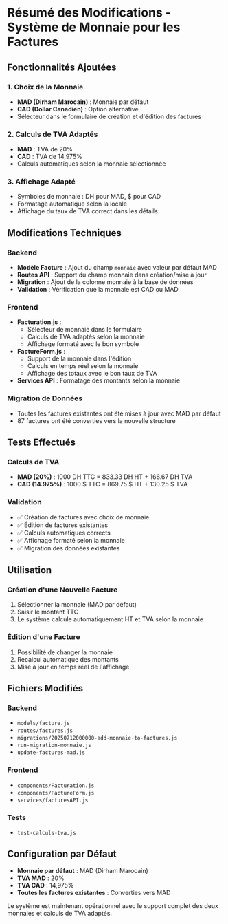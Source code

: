 # Résumé des Modifications - Système de Monnaie pour les Factures

## Fonctionnalités Ajoutées

### 1. **Choix de la Monnaie**
- **MAD (Dirham Marocain)** : Monnaie par défaut
- **CAD (Dollar Canadien)** : Option alternative
- Sélecteur dans le formulaire de création et d'édition des factures

### 2. **Calculs de TVA Adaptés**
- **MAD** : TVA de 20%
- **CAD** : TVA de 14,975%
- Calculs automatiques selon la monnaie sélectionnée

### 3. **Affichage Adapté**
- Symboles de monnaie : DH pour MAD, $ pour CAD
- Formatage automatique selon la locale
- Affichage du taux de TVA correct dans les détails

## Modifications Techniques

### Backend
- **Modèle Facture** : Ajout du champ `monnaie` avec valeur par défaut MAD
- **Routes API** : Support du champ monnaie dans création/mise à jour
- **Migration** : Ajout de la colonne monnaie à la base de données
- **Validation** : Vérification que la monnaie est CAD ou MAD

### Frontend
- **Facturation.js** : 
  - Sélecteur de monnaie dans le formulaire
  - Calculs de TVA adaptés selon la monnaie
  - Affichage formaté avec le bon symbole
- **FactureForm.js** : 
  - Support de la monnaie dans l'édition
  - Calculs en temps réel selon la monnaie
  - Affichage des totaux avec le bon taux de TVA
- **Services API** : Formatage des montants selon la monnaie

### Migration de Données
- Toutes les factures existantes ont été mises à jour avec MAD par défaut
- 87 factures ont été converties vers la nouvelle structure

## Tests Effectués

### Calculs de TVA
- **MAD (20%)** : 1000 DH TTC = 833.33 DH HT + 166.67 DH TVA
- **CAD (14.975%)** : 1000 $ TTC = 869.75 $ HT + 130.25 $ TVA

### Validation
- ✅ Création de factures avec choix de monnaie
- ✅ Édition de factures existantes
- ✅ Calculs automatiques corrects
- ✅ Affichage formaté selon la monnaie
- ✅ Migration des données existantes

## Utilisation

### Création d'une Nouvelle Facture
1. Sélectionner la monnaie (MAD par défaut)
2. Saisir le montant TTC
3. Le système calcule automatiquement HT et TVA selon la monnaie

### Édition d'une Facture
1. Possibilité de changer la monnaie
2. Recalcul automatique des montants
3. Mise à jour en temps réel de l'affichage

## Fichiers Modifiés

### Backend
- `models/facture.js`
- `routes/factures.js`
- `migrations/20250712000000-add-monnaie-to-factures.js`
- `run-migration-monnaie.js`
- `update-factures-mad.js`

### Frontend
- `components/Facturation.js`
- `components/FactureForm.js`
- `services/facturesAPI.js`

### Tests
- `test-calculs-tva.js`

## Configuration par Défaut

- **Monnaie par défaut** : MAD (Dirham Marocain)
- **TVA MAD** : 20%
- **TVA CAD** : 14,975%
- **Toutes les factures existantes** : Converties vers MAD

Le système est maintenant opérationnel avec le support complet des deux monnaies et calculs de TVA adaptés.
